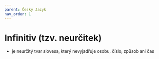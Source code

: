 ```yaml
---
parent: Český Jazyk
nav_order: 1
---
```

# Infinitiv (tzv. neurčitek) 
 - je neurčitý tvar slovesa, který nevyjadřuje osobu, číslo, způsob ani čas
